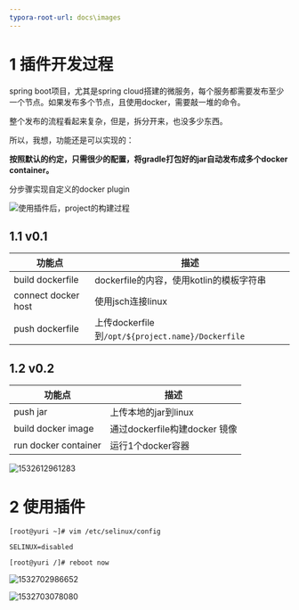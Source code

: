 ```yaml
---
typora-root-url: docs\images
---
```




# 1 插件开发过程

spring boot项目，尤其是spring cloud搭建的微服务，每个服务都需要发布至少一个节点。如果发布多个节点，且使用docker，需要敲一堆的命令。

整个发布的流程看起来复杂，但是，拆分开来，也没多少东西。

所以，我想，功能还是可以实现的：

**按照默认的约定，只需很少的配置，将gradle打包好的jar自动发布成多个docker container。**

分步骤实现自定义的docker plugin



![使用插件后，project的构建过程](/1532399005841.png)



## 1.1 v0.1

| 功能点              | 描述                                              |
| ------------------- | ------------------------------------------------- |
| build dockerfile    | dockerfile的内容，使用kotlin的模板字符串          |
| connect docker host | 使用jsch连接linux                                 |
| push dockerfile     | 上传dockerfile到`/opt/${project.name}/Dockerfile` |

## 1.2 v0.2

| 功能点               | 描述                          |
| -------------------- | ----------------------------- |
| push jar             | 上传本地的jar到linux          |
| build docker image   | 通过dockerfile构建docker 镜像 |
| run docker container | 运行1个docker容器             |

![1532612961283](/1532612961283.png)

# 2 使用插件

```
[root@yuri ~]# vim /etc/selinux/config 
```

```
SELINUX=disabled
```

```
[root@yuri /]# reboot now
```

![1532702986652](/1532702986652.png)





![1532703078080](/1532703078080.png)